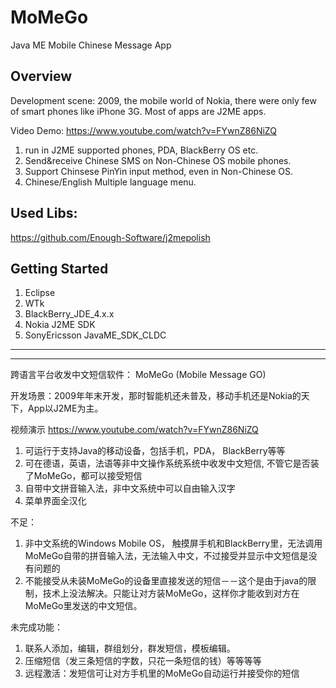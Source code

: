 # MoMeGo
Java ME Mobile Chinese Message App

## Overview

Development scene: 2009, the mobile world of Nokia, there were only few of smart phones like iPhone 3G. Most of apps are J2ME apps.

Video Demo:
https://www.youtube.com/watch?v=FYwnZ86NiZQ


1. run in J2ME supported phones, PDA, BlackBerry OS etc.
2. Send&receive Chinese SMS on Non-Chinese OS mobile phones.
3. Support Chinsese PinYin input method, even in Non-Chinese OS.
4. Chinese/English Multiple language menu.

## Used Libs:
https://github.com/Enough-Software/j2mepolish


## Getting Started

1. Eclipse
2. WTk
3. BlackBerry_JDE_4.x.x
4. Nokia J2ME SDK
5. SonyEricsson JavaME_SDK_CLDC



---
---

跨语言平台收发中文短信软件： MoMeGo (Mobile Message GO)

开发场景：2009年年末开发，那时智能机还未普及，移动手机还是Nokia的天下，App以J2ME为主。

视频演示
https://www.youtube.com/watch?v=FYwnZ86NiZQ

1. 可运行于支持Java的移动设备，包括手机，PDA， BlackBerry等等
2. 可在德语，英语，法语等非中文操作系统系统中收发中文短信, 不管它是否装了MoMeGo，都可以接受短信
3. 自带中文拼音输入法，非中文系统中可以自由输入汉字
4. 菜单界面全汉化

不足：
1. 非中文系统的Windows Mobile OS， 触摸屏手机和BlackBerry里，无法调用MoMeGo自带的拼音输入法，无法输入中文，不过接受并显示中文短信是没有问题的
2. 不能接受从未装MoMeGo的设备里直接发送的短信－－这个是由于java的限制，技术上没法解决。只能让对方装MoMeGo，这样你才能收到对方在MoMeGo里发送的中文短信。

未完成功能：
1. 联系人添加，编辑，群组划分，群发短信，模板编辑。
2. 压缩短信（发三条短信的字数，只花一条短信的钱）等等等等
3. 远程激活：发短信可让对方手机里的MoMeGo自动运行并接受你的短信
